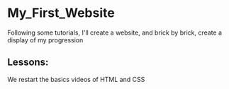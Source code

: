 # My_First_Website
Following some tutorials, I'll create a website, and brick by brick, create a display of my progression


## Lessons:
We restart the basics videos of HTML and CSS